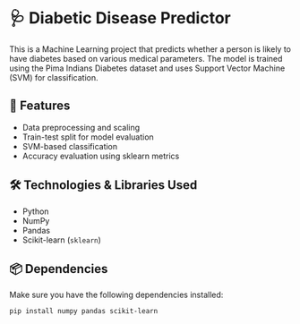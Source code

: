 # 🩺 Diabetic Disease Predictor

This is a Machine Learning project that predicts whether a person is likely to have diabetes based on various medical parameters. The model is trained using the Pima Indians Diabetes dataset and uses Support Vector Machine (SVM) for classification.

## 🚀 Features

- Data preprocessing and scaling
- Train-test split for model evaluation
- SVM-based classification
- Accuracy evaluation using sklearn metrics

## 🛠️ Technologies & Libraries Used

- Python
- NumPy
- Pandas
- Scikit-learn (`sklearn`)

## 📦 Dependencies

Make sure you have the following dependencies installed:

```bash
pip install numpy pandas scikit-learn



